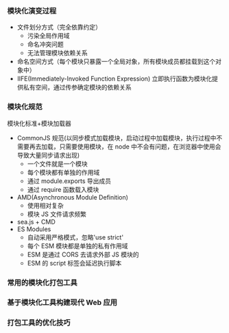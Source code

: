 ### 模块化演变过程

- 文件划分方式（完全依靠约定）
  - 污染全局作用域
  - 命名冲突问题
  - 无法管理模块依赖关系
- 命名空间方式（每个模块只暴露一个全局对象，所有模块成员都挂载到这个对象中）
- IIFE(Immediately-Invoked Function Expression) 立即执行函数为模块化提供私有空间，通过传参确定模块的依赖关系

### 模块化规范

模块化标准+模块加载器

- CommonJS 规范(以同步模式加载模块，启动过程中加载模块，执行过程中不需要再去加载，只需要使用模块，在 node 中不会有问题，在浏览器中使用会导致大量同步请求出现)
  - 一个文件就是一个模块
  - 每个模块都有单独的作用域
  - 通过 module.exports 导出成员
  - 通过 require 函数载入模块
- AMD(Asynchronous Module Definition)
  - 使用相对复杂
  - 模块 JS 文件请求频繁
- sea.js + CMD
- ES Modules
  - 自动采用严格模式，忽略'use strict'
  - 每个 ESM 模块都是单独的私有作用域
  - ESM 是通过 CORS 去请求外部 JS 模块的
  - ESM 的 script 标签会延迟执行脚本

### 常用的模块化打包工具

### 基于模块化工具构建现代 Web 应用

### 打包工具的优化技巧
